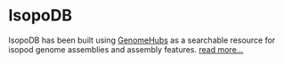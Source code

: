 <!--
Content to display above the search box on the landing page
-->

# IsopoDB

IsopoDB has been built using [GenomeHubs](https://github.com/genomehubs/genomehubs) as a searchable resource for isopod genome assemblies and assembly features. [read more...](/help/about)
